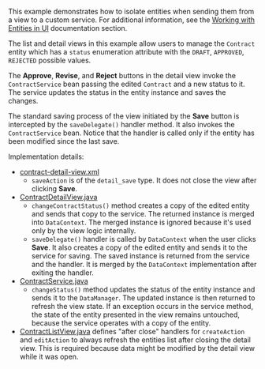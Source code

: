 
This example demonstrates how to isolate entities when sending them from a view to a custom service. For additional information, see the [Working with Entities in UI]({docsBaseUrl}flow-ui/data/entities-in-ui.html) documentation section.

The list and detail views in this example allow users to manage the `Contract` entity which has a `status` enumeration attribute with the `DRAFT`, `APPROVED`, `REJECTED` possible values. 

The **Approve**, **Revise**, and **Reject** buttons in the detail view invoke the `ContractService` bean passing the edited `Contract` and a new status to it. The service updates the status in the entity instance and saves the changes.

The standard saving process of the view initiated by the **Save** button is intercepted by the `saveDelegate()` handler method. It also invokes the `ContractService` bean. Notice that the handler is called only if the entity has been modified since the last save.

Implementation details:

- [contract-detail-view.xml]({currentPath}?tab=contract-detail-view.xml)
  - `saveAction` is of the `detail_save` type. It does not close the view after clicking **Save**.
- [ContractDetailView.java]({currentPath}?tab=ContractDetailView.java)
  - `changeContractStatus()` method creates a copy of the edited entity and sends that copy to the service. The returned instance is merged into `DataContext`. The merged instance is ignored because it's used only by the view logic internally.
  - `saveDelegate()` handler is called by `DataContext` when the user clicks **Save**. It also creates a copy of the edited entity and sends it to the service for saving. The saved instance is returned from the service and the handler. It is merged by the `DataContext` implementation after exiting the handler.
- [ContractService.java]({currentPath}?tab=ContractService.java)
  - `changeStatus()` method updates the status of the entity instance and sends it to the `DataManager`. The updated instance is then returned to refresh the view state. If an exception occurs in the service method, the state of the entity presented in the view remains untouched, because the service operates with a copy of the entity.
- [ContractListView.java]({currentPath}?tab=ContractListView.java) defines "after close" handlers for `createAction` and `editAction` to always refresh the entities list after closing the detail view. This is required because data might be modified by the detail view while it was open.